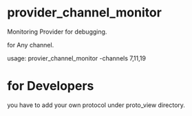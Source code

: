 # provider_channel_monitor
Monitoring Provider for debugging.

for Any channel.

usage:
  provier_channel_monitor -channels 7,11,19
  

# for Developers
you have to add your own protocol under proto_view directory.
